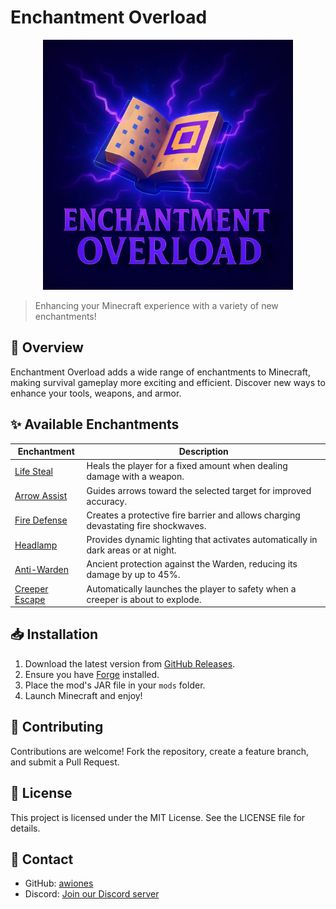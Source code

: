 # Enchantment Overload

<div align="center">
  <img src="src/main/resources/assets/enchantmentoverload/images/logo.png" alt="Enchantment Overload Logo" width="400"/>
</div>

> Enhancing your Minecraft experience with a variety of new enchantments!

## 📖 Overview

Enchantment Overload adds a wide range of enchantments to Minecraft, making survival gameplay more exciting and efficient. Discover new ways to enhance your tools, weapons, and armor.

## ✨ Available Enchantments

| Enchantment                                     | Description                                                                        |
| ----------------------------------------------- | ---------------------------------------------------------------------------------- |
| [Life Steal](enchantment/life_steal.md)         | Heals the player for a fixed amount when dealing damage with a weapon.             |
| [Arrow Assist](enchantment/arrow_assist.md)     | Guides arrows toward the selected target for improved accuracy.                    |
| [Fire Defense](enchantment/fire_defense.md)     | Creates a protective fire barrier and allows charging devastating fire shockwaves. |
| [Headlamp](enchantment/headlamp.md)             | Provides dynamic lighting that activates automatically in dark areas or at night.  |
| [Anti-Warden](enchantment/anti_warden.md)       | Ancient protection against the Warden, reducing its damage by up to 45%.           |
| [Creeper Escape](enchantment/creeper_escape.md) | Automatically launches the player to safety when a creeper is about to explode.    |

## 📥 Installation

1. Download the latest version from [GitHub Releases](https://github.com/awiones/Enchantment-Overload/releases).
2. Ensure you have [Forge](https://files.minecraftforge.net/) installed.
3. Place the mod's JAR file in your `mods` folder.
4. Launch Minecraft and enjoy!

## 🤝 Contributing

Contributions are welcome! Fork the repository, create a feature branch, and submit a Pull Request.

## 📜 License

This project is licensed under the MIT License. See the LICENSE file for details.

## 💬 Contact

- GitHub: [awiones](https://github.com/awiones)
- Discord: [Join our Discord server](https://discord.gg/v9QSTrDQS6)
